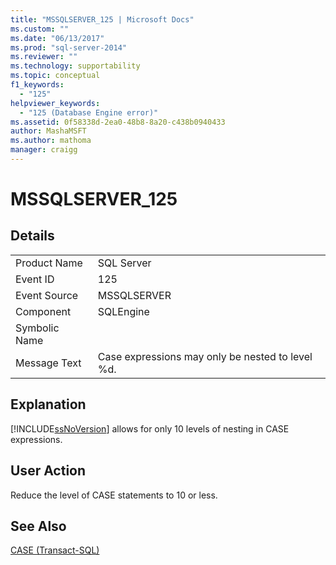 ```yaml
---
title: "MSSQLSERVER_125 | Microsoft Docs"
ms.custom: ""
ms.date: "06/13/2017"
ms.prod: "sql-server-2014"
ms.reviewer: ""
ms.technology: supportability
ms.topic: conceptual
f1_keywords: 
  - "125"
helpviewer_keywords: 
  - "125 (Database Engine error)"
ms.assetid: 0f58338d-2ea0-48b8-8a20-c438b0940433
author: MashaMSFT
ms.author: mathoma
manager: craigg
---
```

# MSSQLSERVER_125
    
## Details  
  
|||  
|-|-|  
|Product Name|SQL Server|  
|Event ID|125|  
|Event Source|MSSQLSERVER|  
|Component|SQLEngine|  
|Symbolic Name||  
|Message Text|Case expressions may only be nested to level %d.|  
  
## Explanation  
 [!INCLUDE[ssNoVersion](../../includes/ssnoversion-md.md)] allows for only 10 levels of nesting in CASE expressions.  
  
## User Action  
 Reduce the level of CASE statements to 10 or less.  
  
## See Also  
 [CASE &#40;Transact-SQL&#41;](/sql/t-sql/language-elements/case-transact-sql)  
  
  
